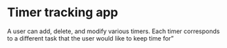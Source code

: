 # Timer tracking app

A user can add, delete, and modify various timers. Each timer corresponds to a different task that the user would like to keep time for”
